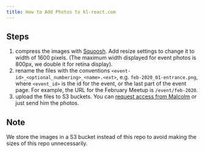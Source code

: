```yaml
---
title: How to Add Photos to kl-react.com
---
```


## Steps

1. compress the images with [Squoosh](https://squoosh.app/). Add resize settings to change it to width of 1600 pixels. (The maximum width displayed for event photos is 800px, we double it for retina display).
2. rename the files with the conventions `<event-id>_<optional_numbering>_<name>.<ext>`, e.g. `feb-2020_01-entrance.png`, where `<event_id>` is the id for the event, or the last part of the event page. For example, the URL for the February Meetup is `/event/feb-2020`.
3. upload the files to S3 buckets. You can [request access from Malcolm](mailto:malcolm.keeweesiong@gmail.com) or just send him the photos.

## Note

We store the images in a S3 bucket instead of this repo to avoid making the sizes of this repo unnecessarily.
